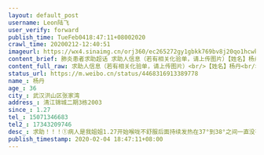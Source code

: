 ```yaml
---
layout: default_post
username: Leon陆飞
user_verify: forward
publish_time: TueFeb0418:47:11+08002020
crawl_time: 20200212-12:40:51
imageurl: https://wx4.sinaimg.cn/orj360/ec265272gy1gbkk769bv8j20qo1hcwkp.jpg
content_brief: 肺炎患者求助超话 求助人信息（若有相关化验单，请上传图片）【姓名】杨丹【年龄】36【所在城市】武汉洪山区张家湾【所在小区、社区】清江锦城二期3栋2003【患病时间】1.27【联系方式】15071346683【其他紧急联系人】17343209746【病情描述】 求助！！！①病人是我姐姐 1.27开始喉咙不舒 ...全文
content_full_raw: 求助人信息（若有相关化验单，请上传图片）<br/>【姓名】杨丹<br/>【年龄】36<br/>【所在城市】武汉洪山区张家湾<br/>【所在小区、社区】清江锦城二期3栋2003<br/>【患病时间】1.27<br/>【联系方式】15071346683<br/>【其他紧急联系人】17343209746<br/>【病情描述】求助！！！<br/>①病人是我姐姐1.27开始喉咙不舒服后面持续发热在37°到38°之间一直没有停过。去社区医院拿药输液还是没用。去武汉大学人民医院核酸检测医生本来都不给检测看到我姐的病情越来越严重家里还有两个小孩。才勉强给做检测结果为阳性确诊为新冠肺炎！<br/>②医院的建议是打给社区。问题是社区的态度就很不友好打电话过去含糊其辞像踢皮球一样踢来踢去说要我们去找黄家湖医院一会说要我们去打120市长专线我都打了给我得回复还是要找社区医院统一登记排队，态度还是很不友好，甚至敷衍了事。找社区后回复还是要我们等我们也知道现在床位紧张也知道政府的流程，还是得按规矩来。<br/>③现在最大问题就是我们等了两天了没有床位我姐持续发热咳嗽呼吸开始急促起来走路不稳越来越严重了这么等下去也不是办法只能坐以待毙。照顾姐姐的姐夫还好主要是还有两个女儿一个13岁这个三岁半一旦得不到救助后果真的难以想象哪个家人都难以承受只想得到一个床位救治。烦请各位了转发。大恩不言谢。<spanclass="url-icon"><imgalt=[泪]src="//h5.sinaimg.cn/m/emoticon/icon/default/d_lei-1b4b02f8b1.png"style="width:1em;height:1em;"/></span><ahref='/n/楚天都市报'>@楚天都市报</a><ahref='/n/经视直播'>@经视直播</a><ahref='/n/武汉协和医院'>@武汉协和医院</a><ahref='/n/武汉同济医院'>@武汉同济医院</a><ahref='/n/丁香医生'>@丁香医生</a><ahref='/n/人民日报'>@人民日报</a><adata-url="http://t.cn/RPCTWBS"href="http://weibo.com/p/100101B2094752D56CABFC4892"data-hide=""><spanclass='url-icon'><imgstyle='width:1rem;height:1rem'src='https://h5.sinaimg.cn/upload/2015/09/25/3/timeline_card_small_location_default.png'></span><spanclass="surl-text">武汉·清江锦城</span></a>
status_url: https://m.weibo.cn/status/4468316913389778
name_: 杨丹
age_: 36
city_: 武汉洪山区张家湾
address_: 清江锦城二期3栋2003
since_: 1.27
tel_: 15071346683
tel2_: 17343209746
desc_: 求助！！！①病人是我姐姐1.27开始喉咙不舒服后面持续发热在37°到38°之间一直没有停过。去社区医院拿药输液还是没用。去武汉大学人民医院核酸检测医生本来都不给检测看到我姐的病情越来越严重家里还有两个小孩。才勉强给做检测结果为阳性确诊为新冠肺炎！②医院的建议是打给社区。问题是社区的态度就很不友好打电话过去含糊其辞像踢皮球一样踢来踢去说要我们去找黄家湖医院一会说要我们去打120市长专线我都打了给我得回复还是要找社区医院统一登记排队，态度还是很不友好，甚至敷衍了事。找社区后回复还是要我们等我们也知道现在床位紧张也知道政府的流程，还是得按规矩来。③现在最大问题就是我们等了两天了没有床位我姐持续发热咳嗽呼吸开始急促起来走路不稳越来越严重了这么等下去也不是办法只能坐以待毙。照顾姐姐的姐夫还好主要是还有两个女儿一个13岁这个三岁半一旦得不到救助后果真的难以想象哪个家人都难以承受只想得到一个床位救治。烦请各位了转发。大恩不言谢。<spanclass="url-icon"><imgalt=[泪]src="//h5.sinaimg.cn/m/emoticon/icon/default/d_lei-1b4b02f8b1.png"style="width1em;height1em;"/></span><ahref='/n/楚天都市报'>@楚天都市报</a><ahref='/n/经视直播'>@经视直播</a><ahref='/n/武汉协和医院'>@武汉协和医院</a><ahref='/n/武汉同济医院'>@武汉同济医院</a><ahref='/n/丁香医生'>@丁香医生</a><ahref='/n/人民日报'>@人民日报</a><adata-url="http//t.cn/RPCTWBS"href="http//weibo.com/p/100101B2094752D56CABFC4892"data-hide=""><spanclass='url-icon'><imgstyle='width1rem;height1rem'src='https//h5.sinaimg.cn/upload/2015/09/25/3/timeline_card_small_location_default.png'></span><spanclass="surl-text">武汉·清江锦城</span></a>
publish_timestamp: 2020-02-04 18:47:11+08:00
---
```

